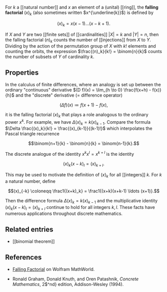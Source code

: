 For $k$ a [[natural number]] and $x$ an element of a (unital) [[ring]], the **falling factorial** $(x)_k$ (also sometimes written $x^{\underline{k}}$) is defined by

$$(x)_k = x(x-1)\ldots (x-k+1).$$ 

If $X$ and $Y$ are two [[finite sets]] of [[cardinalities]] $|X| = k$ and $|Y| = n$, then the falling factorial $(n)_k$ counts the number of [[injections]] from $X$ to $Y$. Dividing by the action of the permutation group of $X$ with $k!$ elements and counting the orbits, the expression $\frac{(n)_k}{k!} = \binom{n}{k}$ counts the number of subsets of $Y$ of cardinality $k$. 



## Properties 

In the calculus of finite differences, where an analogy is set up between the ordinary "continuous" derivative $(D f)(x) = \lim_{h \to 0} \frac{f(x+h) - f(x)}{h}$ and the "discrete" derivative (= difference operator) 

$$(\Delta f)(x) \coloneqq f(x+1) - f(x),$$ 

it is the falling factorial $(x)_k$ that plays a role analogous to the ordinary power $x^k$. For example, we have $\Delta (x)_k = k (x)_{k-1}$. Compare the formula $\Delta \frac{(x)_k}{k!} = \frac{(x)_{k-1}}{(k-1)!}$ which interpolates the Pascal triangle recurrence 

$$\binom{n+1}{k} - \binom{n}{k} = \binom{n-1}{k}.$$ 

The discrete analogue of the identity $x^k x^l = x^{k+l}$ is the identity 

$$(x)_k (x-k)_l = (x)_{k+l}.$$ 

This may be used to motivate the definition of $(x)_k$ for all [[integers]] $k$. For $k$ a natural number, define 

$$(x)_{-k} \coloneqq \frac1{(x+k)_k} = \frac1{(x+k)(x+k-1) \ldots (x+1)}.$$ 

Then the difference formula $\Delta (x)_k = k (x)_{k-1}$ and the multiplicative identity $(x)_k (x-k)_l = (x)_{k+l}$ continue to hold for all integers $k, l$. These facts have numerous applications throughout discrete mathematics. 

## Related entries 

* [[binomial theorem]] 

## References

* [Falling Factorial](http://mathworld.wolfram.com/FallingFactorial.html) on Wolfram MathWorld. 

* Ronald Graham, Donald Knuth, and Oren Patashnik, _Concrete Mathematics_, 2$^nd} edition, Addison-Wesley (1994). 
